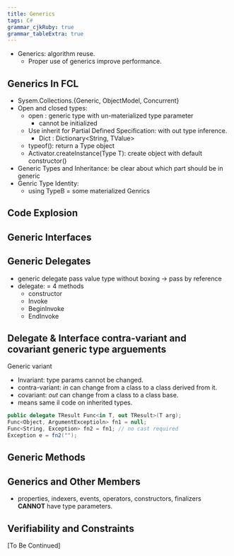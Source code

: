 ```yaml
---
title: Generics
tags: C#
grammar_cjkRuby: true
grammar_tableExtra: true
---
```


* Generics: algorithm reuse.
	* Proper use of generics improve performance.

## Generics In FCL
* Sysem.Collections.{Generic, ObjectModel, Concurrent}
* Open and closed types:
	* open : generic type with un-materialized type parameter
		* cannot be initialized
	* Use inherit for Partial Defined Specification: with out type inference.
		* Dict<TValue> : Dictionary<String, TValue>
	* typeof(): return a Type object
	* Activator.createInstance(Type T): create object with default constructor()
* Generic Types and Inheritance: be clear about which part should be in generic
* Genric Type Identity:
	* using TypeB = some materialized Genrics

## Code Explosion

## Generic Interfaces

## Generic Delegates
* generic delegate pass value type without boxing -> pass by reference
* delegate: = 4 methods
	* constructor
	* Invoke
	* BeginInvoke
	* EndInvoke

## Delegate & Interface contra-variant and covariant generic type arguements
Generic variant
* Invariant: type params cannot be changed.
* contra-variant: _in_ can change from a class to a class derived from it.
* covariant: _out_ can change from a class to a class base.
* means same il code on inherited types.

```csharp
public delegate TResult Func<in T, out TResult>(T arg);
Func<Object, ArgumentExceptioln> fn1 = null;
Func<String, Exception> fn2 = fn1; // no cast required
Exception e = fn2("");
```

## Generic Methods

## Generics and Other Members
* properties, indexers, events, operators, constructors, finalizers __CANNOT__ have type parameters.

## Verifiability and Constraints

[To Be Continued]

